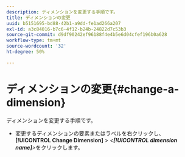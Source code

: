 ```yaml
---
description: ディメンションを変更する手順です。
title: ディメンションの変更
uuid: b5151695-bd88-42b1-a9dd-fe1ad266a207
exl-id: a3c84016-b7c6-4f12-b24b-24822d7c53b3
source-git-commit: d9df90242ef96188f4e4b5e6d04cfef196b0a628
workflow-type: tm+mt
source-wordcount: '32'
ht-degree: 50%

---
```


# ディメンションの変更{#change-a-dimension}

ディメンションを変更する手順です。

* 変更するディメンションの要素またはラベルを右クリックし、**[!UICONTROL Change Dimension]** > *&lt;**[!UICONTROL dimension name]**>*&#x200B;をクリックします。
